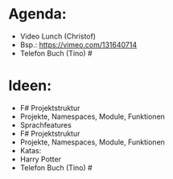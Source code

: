 # Agenda:
 - Video Lunch (Christof)
  - Bsp.: https://vimeo.com/131640714
 - Telefon Buch (Tino) #
 
# Ideen:
   - F# Projektstruktur
 - Projekte, Namespaces, Module, Funktionen
 - Sprachfeatures
 - F# Projektstruktur
 - Projekte, Namespaces, Module, Funktionen
 - Katas:
  - Harry Potter
  - Telefon Buch (Tino) #

 
 
